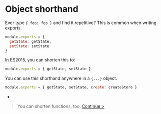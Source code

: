 # Object shorthand

Ever type `{ foo: foo }` and find it repetitive? This is common when writing exports.

```js
module.exports = {
  getState: getState,
  setState: setState
}
```

In ES2015, you can shorten this to:

```js
module.exports = { getState, setState }
```

You can use this shorthand anywhere in a `{...}` object.

```js
module.exports = { getState, setState, create: createStore }
```

-

> You can shorten functions, too. [Continue >](function-shorthand.md)
